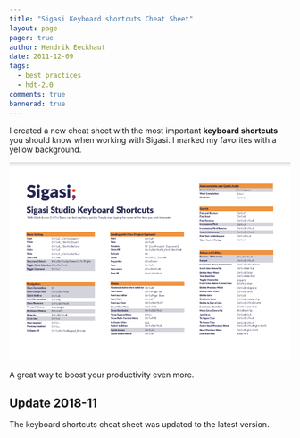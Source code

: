 ```yaml
---
title: "Sigasi Keyboard shortcuts Cheat Sheet"
layout: page 
pager: true
author: Hendrik Eeckhaut
date: 2011-12-09
tags: 
  - best practices
  - hdt-2.0
comments: true
bannerad: true
---
```


I created a new cheat sheet with the most important **keyboard shortcuts** you should know when working with Sigasi. I marked my favorites with a yellow background. 

[![Keyboard shortcuts](images/keyboard_shortcuts.png)](resources/keyboard_shortcuts.pdf)

A great way to boost your productivity even more.

## Update 2018-11

The keyboard shortcuts cheat sheet was updated to the latest version.
